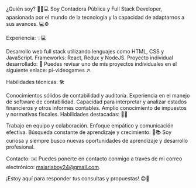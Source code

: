 ¿Quién soy? 👩‍💼💻
Soy Contadora Pública y Full Stack Developer, apasionada por el mundo de la tecnología y la capacidad de adaptarnos a sus avances. 💻⚙️

Experiencia: 💡💻

Desarrollo web full stack utilizando lenguajes como HTML, CSS y JavaScript.
Frameworks: React, Redux y NodeJS.
Proyecto individual desarrollado: 🚀
Puedes revisar uno de mis proyectos individuales en el siguiente enlace: pi-videogames ↗.

Habilidades técnicas: 🛠️

Conocimientos sólidos de contabilidad y auditoría.
Experiencia en el manejo de software de contabilidad.
Capacidad para interpretar y analizar estados financieros y otros informes contables.
Amplio conocimiento de impuestos y normativas fiscales.
Habilidades destacadas: 🤝😊

Trabajo en equipo y colaboración.
Enfoque empático y comunicación efectiva.
Búsqueda constante de aprendizaje y crecimiento: 💪📚
Soy curiosa y siempre busco nuevas oportunidades de aprendizaje y desarrollo profesional.

Contacto: ✉️
Puedes ponerte en contacto conmigo a través de mi correo electrónico: maiariaboy24@gmail.com.

¡Estoy aquí para responder tus consultas y propuestas! 😊💬

<!--
**maiariaboypujadas/MaiaRiaboyPujadas** is a ✨ _special_ ✨ repository because its `README.md` (this file) appears on your GitHub profile.

Here are some ideas to get you started:

- 🔭 I’m currently working on ...
- 🌱 I’m currently learning ...
- 👯 I’m looking to collaborate on ...
- 🤔 I’m looking for help with ...
- 💬 Ask me about ...
- 📫 How to reach me: ...
- 😄 Pronouns: ...
- ⚡ Fun fact: ...
-->
